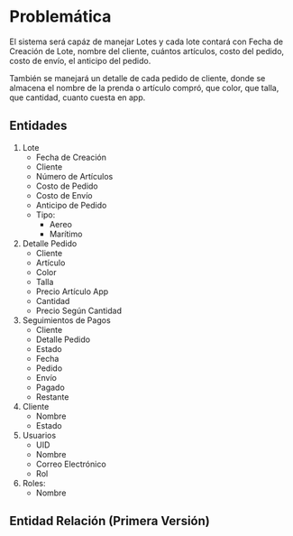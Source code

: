 # Problemática

El sistema será capáz de manejar Lotes y cada lote contará con Fecha de Creación de Lote, nombre del cliente, cuántos artículos, costo del pedido, costo de envío, el anticipo del pedido.

También se manejará un detalle de cada pedido de cliente, donde se almacena el nombre de la prenda o artículo compró, que color, que talla, que cantidad, cuanto cuesta en app.

## Entidades
1. Lote 
    - Fecha de Creación
    - Cliente
    - Número de Artículos
    - Costo de Pedido
    - Costo de Envío
    - Anticipo de Pedido
    - Tipo:
        - Aereo
        - Marítimo
2. Detalle Pedido
    - Cliente
    - Artículo
    - Color
    - Talla
    - Precio Artículo App
    - Cantidad
    - Precio Según Cantidad
3. Seguimientos de Pagos
    - Cliente
    - Detalle Pedido
    - Estado
    - Fecha
    - Pedido
    - Envío
    - Pagado
    - Restante
4. Cliente
    - Nombre
    - Estado
5. Usuarios
    - UID
    - Nombre
    - Correo Electrónico
    - Rol
6. Roles:
    - Nombre


## Entidad Relación (Primera Versión)
